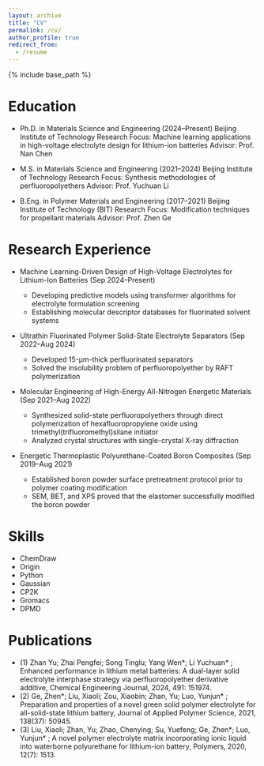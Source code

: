 ```yaml
---
layout: archive
title: "CV"
permalink: /cv/
author_profile: true
redirect_from:
  - /resume
---
```


{% include base_path %}

Education
======
* Ph.D. in Materials Science and Engineering (2024–Present)
Beijing Institute of Technology
Research Focus: Machine learning applications in high-voltage electrolyte design for lithium-ion batteries
Advisor: Prof. Nan Chen

* M.S. in Materials Science and Engineering (2021–2024)
Beijing Institute of Technology
Research Focus: Synthesis methodologies of perfluoropolyethers
Advisor: Prof. Yuchuan Li

* B.Eng. in Polymer Materials and Engineering (2017–2021)
Beijing Institute of Technology (BIT)
Research Focus: Modification techniques for propellant materials
Advisor: Prof. Zhen Ge

Research Experience
======
* Machine Learning-Driven Design of High-Voltage Electrolytes for Lithium-Ion Batteries (Sep 2024–Present)
  * Developing predictive models using transformer algorithms for electrolyte formulation screening
  * Establishing molecular descriptor databases for fluorinated solvent systems

* Ultrathin Fluorinated Polymer Solid-State Electrolyte Separators (Sep 2022–Aug 2024)
  * Developed 15-μm-thick perfluorinated separators 
  * Solved the insolubility problem of perfluoropolyether by RAFT polymerization

* Molecular Engineering of High-Energy All-Nitrogen Energetic Materials (Sep 2021–Aug 2022)
  * Synthesized solid-state perfluoropolyethers through direct polymerization of hexafluoropropylene oxide using trimethyl(trifluoromethyl)silane initiator
  * Analyzed crystal structures with single-crystal X-ray diffraction

* Energetic Thermoplastic Polyurethane-Coated Boron Composites (Sep 2019–Aug 2021)
  * Established boron powder surface pretreatment protocol prior to polymer coating modification
  * SEM, BET, and XPS proved that the elastomer successfully modified the boron powder
  
Skills
======
* ChemDraw
* Origin
* Python
* Gaussian
* CP2K
* Gromacs
* DPMD

Publications
======
* (1) Zhan Yu; Zhai Pengfei; Song Tinglu; Yang Wen*; Li Yuchuan* ; Enhanced performance in lithium metal batteries: A dual-layer solid electrolyte interphase strategy via perfluoropolyether derivative additive, Chemical Engineering Journal, 2024, 491: 151974.
* (2) Ge, Zhen*; Liu, Xiaoli; Zou, Xiaobin; Zhan, Yu; Luo, Yunjun* ; Preparation and properties of a novel green solid polymer electrolyte for all-solid-state lithium battery, Journal of Applied Polymer Science, 2021, 138(37): 50945.
* (3) Liu, Xiaoli; Zhan, Yu; Zhao, Chenying; Su, Yuefeng; Ge, Zhen*; Luo, Yunjun* ; A novel polymer electrolyte matrix incorporating ionic liquid into waterborne polyurethane for lithium-ion battery, Polymers, 2020, 12(7): 1513.

  

